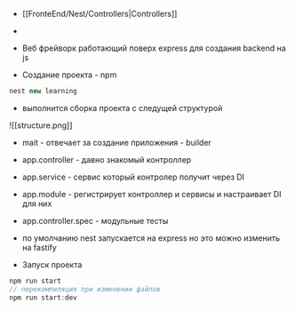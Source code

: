 - [[FronteEnd/Nest/Controllers|Controllers]]
- 

- Веб фрейворк работающий поверх express для создания backend на js
- Создание проекта - npm
```js
nest new learning
```
- выполнится сборка проекта с следущей структурой

![[structure.png]]

- mait - отвечает за создание приложения - builder
- app.controller - давно знакомый контроллер
- app.service - сервис который контролер получит через DI
- app.module - регистрирует контроллер и сервисы и настраивает DI для них
- app.controller.spec - модульные тесты

- по умолчанию nest запускается на express но это можно изменить на fastify

- Запуск проекта 
```js
npm run start
// перекомпиляция при изменении файлов
npm run start:dev
```

